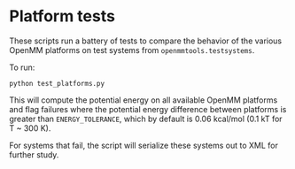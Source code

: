 # Platform tests

These scripts run a battery of tests to compare the behavior of the various OpenMM platforms on test systems from `openmmtools.testsystems`.

To run:
```
python test_platforms.py
```
This will compute the potential energy on all available OpenMM platforms and flag failures where the potential energy difference between platforms is greater than `ENERGY_TOLERANCE`, which by default is 0.06 kcal/mol (0.1 kT for T ~ 300 K).

For systems that fail, the script will serialize these systems out to XML for further study.
